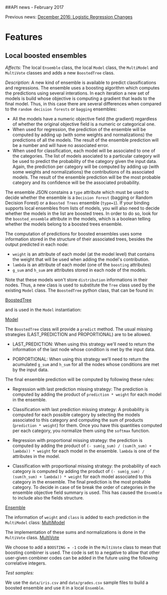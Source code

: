 ##API news - February 2017

Previous news: [December 2016: Logistic Regression Changes](archive/news_201612.md)

Features
========

Local boosted ensembles
-----------------------

*Affects:* The local `Ensemble` class, the local `Model` class, the
`MultiModel` and `MultiVote` classes and adds a new `BoostedTree` class.

*Description:* A new kind of ensemble is available to predict classifications
and regressions. The ensemble uses a boosting algorithm which computes the
predictions using several interations. In each iteration a new set of models
is build whose objective is computing a gradient that leads to the final model.
Thus, in this case there are several differences when compared to the
`random decision forests` or `bagging` ensembles:

- All the models have a numeric objective field (the gradient)
  regardless of whether the original objective field is a numeric or
  categorical one.
- When used for regression, the prediction of the ensemble
  will be computed by adding up (with some
  weights and normalizations) the predictions of all the models.
  The result of the ensemble
  prediction will be a number and will have no associated error.
- When used for classification, each model will be associated to one of the
  categories. The list of models asociated to a particular category will
  be used to predict the probability of the category given the input data.
  Again, the prediction per category will be computed by adding up (with some
  weights and normalizations) the contributions of its associated models. The
  result of the ensemble prediction will be the most probable category and its
  confidence will be the associated probability.

The ensemble JSON constains a `type` attribute which must be used to
decide whether the ensemble is a `Decision Forest` (bagging or Random
Decision Forest) or a `Boosted Trees` ensemble (`type=1`). If your binding
supports local ensembles from lists of models, you will also need to decide
whether the models in the list are boosted trees. In order to do so, look
for the `boosted_ensemble` attribute in the models, which is a boolean
telling whether the models belong to a boosted trees ensemble.

The computation of predictions for boosted ensembles uses some information
stored in the structure of their associated trees, besides the output
predicted in each node:

- `weight` is an attribute of each model (at the model level)
  that contains the weight that will
  be used when adding the model's contribution.
- `lambda` is an attribute of each model (one of the `boosting` attributes)
- `g_sum` and `h_sum` are attributes stored in each node of the models.

Note that these models won't store `distribution` informations in their nodes.
Thus, a new class is used to substitute the `Tree` class used by the existing
`Model` class. The `BoostedTree` python class, that can be found in:

[BoostedTree](https://github.com/mmerce/python/blob/boosted/bigml/boostedtree.py)

and is used in the `Model` instantiation:

[Model](https://github.com/mmerce/python/commit/1c55e346156491c1383db92655224f8eedab1ac1#diff-95c7cbead76744330bc93b197b3d14e9)

The `BoostedTree`  class will provide a `predict` method. The usual
missing strategies
(LAST_PREDICTION and PROPORTIONAL) are to be allowed.

- LAST_PREDICTION: When using this strategy we'll need to return the
  information of the last node whose condition is met by the input data.

- PORPORTIONAL: When using this strategy we'll need to return
  the acumulated `g_sum` and `h_sum` for all the nodes whose conditions are
  met by the input data.

The final ensemble prediction will be computed by following these rules:

- Regression with last prediction missing strategy: The prediction is computed by
  adding the product of `prediction * weight` for each model in the ensemble.

- Classification with last prediction missing strategy: A probability is
  computed for each possible category by selecting the models associated to
  this category
  and computing the sum of products (`prediction * weight`) for them. Once you
  have this quantities computed per each category, you normalize them using the
  `softmax` function.

- Regression with proportional missing strategy: the prediction is computed by
  adding the product of `(- sum(g_sum) / (sum(h_sum) + lambda)) * weight` for
  each model in the ensemble. `lambda` is one of the attributes in the model.

- Classification with proportional missing strategy: the probability of each
  category is computed
  by adding the product of `(- sum(g_sum) / (sum(h_sum) + lambda)) * weight`
  for each model associated to this category in the ensemble. The final
  prediction
  is the most probable category. To decide in case of tie break the
  order of categories
  in the ensemble objective field summary is used.
  This has caused the `Ensemble`
  to include also the fields structure.

[Ensemble](https://github.com/mmerce/python/blob/boosted/bigml/ensemble.py)

The information of `weight` and `class` is added to each prediction in the
`MultiModel` class:
[MultiModel](https://github.com/mmerce/python/commit/1c55e346156491c1383db92655224f8eedab1ac1#diff-21ed79c5ab53d55f5e4f79a211d6875f)

The implementation of these sums and normalizations is done
in the `MultiVote` class.
[MultiVote](https://github.com/mmerce/python/commit/1c55e346156491c1383db92655224f8eedab1ac1#diff-90180690cbb5b54d110f92b01c9e3878)

We choose to add a `BOOSTING = -1` code in the `MultiVote` class to mean
that boosting combiner is used. The code is set to a negative to allow that
other user-given combiner codes can be added in the future using the following
correlative integers.

*Test samples:*

We use the `data/iris.csv` and `data/grades.csv` sample files to
build a boosted ensemble and use it in a local `Ensemble`.
